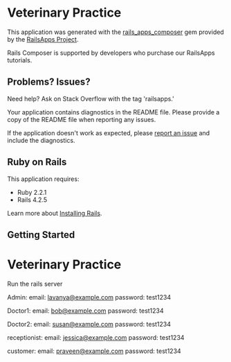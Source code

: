Veterinary Practice
================

This application was generated with the [rails_apps_composer](https://github.com/RailsApps/rails_apps_composer) gem
provided by the [RailsApps Project](http://railsapps.github.io/).

Rails Composer is supported by developers who purchase our RailsApps tutorials.

Problems? Issues?
-----------

Need help? Ask on Stack Overflow with the tag 'railsapps.'

Your application contains diagnostics in the README file. Please provide a copy of the README file when reporting any issues.

If the application doesn't work as expected, please [report an issue](https://github.com/RailsApps/rails_apps_composer/issues)
and include the diagnostics.

Ruby on Rails
-------------

This application requires:

- Ruby 2.2.1
- Rails 4.2.5

Learn more about [Installing Rails](http://railsapps.github.io/installing-rails.html).

Getting Started
---------------

Veterinary Practice
================

Run the rails server

Admin:
email: lavanya@example.com
password: test1234

Doctor1:
email: bob@example.com
password: test1234

Doctor2:
email: susan@example.com
password: test1234

receptionist:
email: jessica@example.com
password: test1234

customer:
email: praveen@example.com
password: test1234
